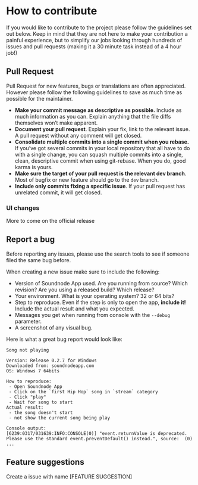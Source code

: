 # How to contribute

If you would like to contribute to the project please follow the guidelines set out below. Keep in mind that they are not here to make your contribution a painful experience, but to simplify our jobs looking through hundreds of issues and pull requests (making it a 30 minute task instead of a 4 hour job!)

## Pull Request

Pull Request for new features, bugs or translations are often appreciated. However please follow the following guidelines to save as much time as possible for the maintainer.

- __Make your commit message as descriptive as possible.__ Include as much information as you can. Explain anything that the file diffs themselves won’t make apparent.
- __Document your pull request__. Explain your fix, link to the relevant issue. A pull request without any comment will get closed.
- __Consolidate multiple commits into a single commit when you rebase.__ If you’ve got several commits in your local repository that all have to do with a single change, you can squash multiple commits into a single, clean, descriptive commit when using git-rebase. When you do, good karma is yours.
- __Make sure the target of your pull request is the relevant dev branch__. Most of bugfix or new feature should go to the `dev` branch.
- __Include only commits fixing a specific issue__. If your pull request has unrelated commit, it will get closed.

### UI changes

More to come on the official release

## Report a bug

Before reporting any issues, please use the search tools to see if someone filed the same bug before.

When creating a new issue make sure to include the following:
- Version of Soundnode App used. Are you running from source? Which revision? Are you using a released build? Which release?
- Your environment. What is your operating system? 32 or 64 bits?
- Step to reproduce. Even if the step is only to open the app, __include it!__ Include the actual result and what you expected.
- Messages you get when running from console with the `--debug` parameter.
- A screenshot of any visual bug.

Here is what a great bug report would look like:
```
Song not playing

Version: Release 0.2.7 for Windows
Downloaded from: soundnodeapp.com
OS: Windows 7 64bits

How to reproduce:
 - Open Soundnode App
 - Click on the `first Hip Hop` song in `stream` category
 - Click "play"
 - Wait for song to start
Actual result:
 - the song doesn't start
 - not show the current song being play

Console output:
[6239:0317/031639:INFO:CONSOLE(0)] "event.returnValue is deprecated. Please use the standard event.preventDefault() instead.", source:  (0)
...
```

## Feature suggestions

Create a issue with name [FEATURE SUGGESTION]
